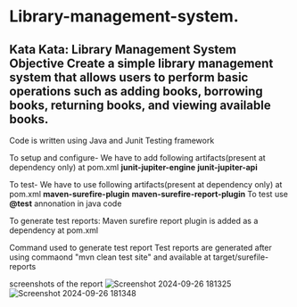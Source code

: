# Library-management-system.

Kata
Kata: Library Management System
Objective
Create a simple library management system that allows users to perform basic operations
such as adding books, borrowing books, returning books, and viewing available books.
----------------------------------------------------------------------------
Code is written using Java and Junit Testing framework

To setup and configure- We have to add following artifacts(present at dependency only) at pom.xml
       **junit-jupiter-engine**
       **junit-jupiter-api**
       
To test- We have to use following artifacts(present at dependency only) at pom.xml
     **maven-surefire-plugin**
     **maven-surefire-report-plugin**
To test use **@test** annonation in java code
    
To generate test reports: Maven surefire report plugin is added as a dependency at pom.xml

Command used to generate test report
Test reports are generated after using commaond "mvn clean test site" and available at target/surefile-reports



 screenshots of the report
 ![Screenshot 2024-09-26 181325](https://github.com/user-attachments/assets/dfcd29d0-b14c-454d-ad49-d3aa59ddddcc)
![Screenshot 2024-09-26 181348](https://github.com/user-attachments/assets/5bd3e776-4a52-4ada-a102-e1015a3d35e7)

